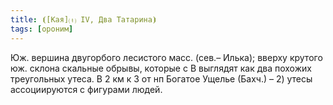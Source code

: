 ```yaml
---
title: ⦗[Кая]⒯ IV, Два Татарина⦘
tags: [ороним]
---
```


Юж. вершина двугорбого лесистого масс. (сев.– Илька); вверху крутого юж. склона
скальные обрывы, которые с В выглядят как два похожих треугольных утеса. В 2 км
к З от нп Богатое Ущелье (Бахч.) – 2) утесы ассоциируются с фигурами людей.
